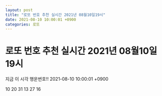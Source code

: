 ```yaml
---
layout: post
title: "로또 번호 추천 실시간 2021년 08월10일19시"
date: 2021-08-10 10:00:01 +0900
categories: 로또
---
```


# 로또 번호 추천 실시간 2021년 08월10일19시

지금 이 시각 행운번호!! 2021-08-10 10:00:01 +0900

 10  20  31  13  27  16 

